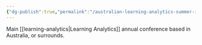 ```yaml
---
{"dg-publish":true,"permalink":"/australian-learning-analytics-summer-institute/"}
---
```


Main [[learning-analytics\|Learning Analytics]] annual conference based in Australia, or surrounds. 